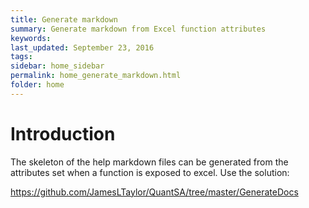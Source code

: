 ```yaml
---
title: Generate markdown
summary: Generate markdown from Excel function attributes
keywords: 
last_updated: September 23, 2016
tags: 
sidebar: home_sidebar
permalink: home_generate_markdown.html
folder: home
---
```


# Introduction

The skeleton of the help markdown files can be generated from the attributes set when a function is exposed to excel.  Use the solution:

<https://github.com/JamesLTaylor/QuantSA/tree/master/GenerateDocs> 


